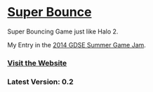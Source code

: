 # [Super Bounce](http://superbouncegame.com/)

Super Bouncing Game just like Halo 2.

My Entry in the [2014 GDSE Summer Game Jam](http://meta.gamedev.stackexchange.com/q/1637/16587).


### [Visit the Website](http://superbouncegame.com/)

### Latest Version: 0.2
